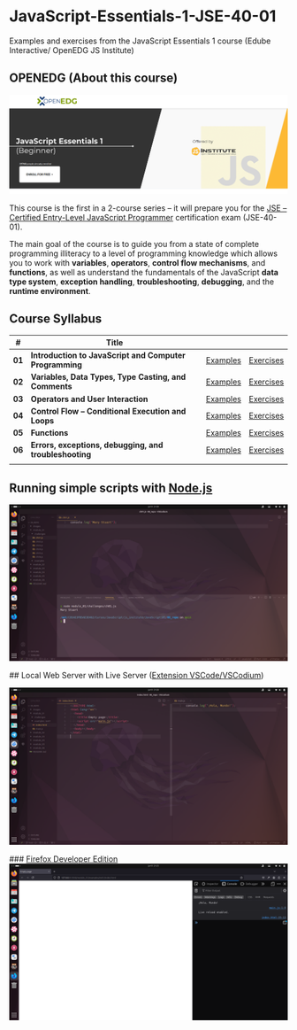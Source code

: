 # JavaScript-Essentials-1-JSE-40-01

Examples and exercises from the JavaScript Essentials 1 course (Edube Interactive/ OpenEDG JS Institute)

## OPENEDG (About this course)

<a href="https://edube.org/study/jse1"><img src="./images/jse1.png"></a>

<p>This course is the first in a 2-course series – it will prepare you for the <a href="https://edube.org/study/jse1">JSE – Certified Entry-Level JavaScript Programmer</a> certification exam (JSE-40-01).</p>

The main goal of the course is to guide you from a state of complete programming illiteracy to a level of programming knowledge which allows you to work with **variables**, **operators**, **control flow mechanisms**, and **functions**, as well as understand the fundamentals of the JavaScript **data type system**, **exception handling**, **troubleshooting**, **debugging**, and the **runtime environment**.

## Course Syllabus

| #      | Title                                                   |                                                                                                                            |                                                                                                                          |
| ------ | ------------------------------------------------------- | -------------------------------------------------------------------------------------------------------------------------- | ------------------------------------------------------------------------------------------------------------------------ |
| **01** | **Introduction to JavaScript and Computer Programming** | <a href="https://github.com/rivasalvaroy/JavaScript-Essentials-1-JSE-40-01/tree/main/module_01/examples/ex01">Examples</a> | <a href="https://github.com/rivasalvaroy/JavaScript-Essentials-1-JSE-40-01/tree/main/module_01/challenges">Exercises</a> |
| **02** | **Variables, Data Types, Type Casting, and Comments**   | <a href="https://github.com/rivasalvaroy/JavaScript-Essentials-1-JSE-40-01/tree/main/module_02/examples">Examples</a>      | <a href="https://github.com/rivasalvaroy/JavaScript-Essentials-1-JSE-40-01/tree/main/module_02/challenges">Exercises</a> |
| **03** | **Operators and User Interaction**                      | <a href="https://github.com/rivasalvaroy/JavaScript-Essentials-1-JSE-40-01/tree/main/module_03/examples">Examples</a>      | <a href="https://github.com/rivasalvaroy/JavaScript-Essentials-1-JSE-40-01/tree/main/module_03/challenges">Exercises</a> |
| **04** | **Control Flow – Conditional Execution and Loops**      | <a href="https://github.com/rivasalvaroy/JavaScript-Essentials-1-JSE-40-01/tree/main/module_04/examples">Examples</a>      | <a href="https://github.com/rivasalvaroy/JavaScript-Essentials-1-JSE-40-01/tree/main/module_04/challenges">Exercises</a> |
| **05** | **Functions**                                           | <a href="https://github.com/rivasalvaroy/JavaScript-Essentials-1-JSE-40-01/tree/main/module_05/examples">Examples</a>      | <a href="https://github.com/rivasalvaroy/JavaScript-Essentials-1-JSE-40-01/tree/main/module_05/challenges">Exercises</a> |
| **06** | **Errors, exceptions, debugging, and troubleshooting**  | <a href="https://github.com/rivasalvaroy/JavaScript-Essentials-1-JSE-40-01/tree/main/module_06/examples">Examples</a>      | <a href="https://github.com/rivasalvaroy/JavaScript-Essentials-1-JSE-40-01/tree/main/module_06/challenges">Exercises</a> |
|        |

## Running simple scripts with <a href="https://nodejs.org/en">Node.js</a>

<a href="https://nodejs.org/en"><img src="./images/nodejs.png"></a>

<p></p>
## Local Web Server with Live Server (<a href="https://marketplace.visualstudio.com/items?itemName=ritwickdey.LiveServer">Extension VSCode/VSCodium</a>)

<a href="https://marketplace.visualstudio.com/items?itemName=ritwickdey.LiveServer"><img src="./images/live_server.png"></a>

<p></p>
### <a href="https://www.mozilla.org/en-US/firefox/developer/">Firefox Developer Edition</a>
<a href="https://marketplace.visualstudio.com/items?itemName=ritwickdey.LiveServer"><img src="./images/firefox.png"></a>

